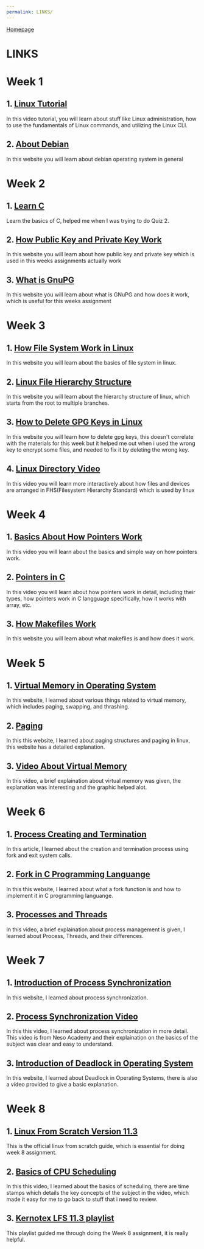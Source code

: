 ```yaml
---
permalink: LINKS/
---
```

 [Homepage](https://patrickalexander10.github.io/os231/)
 
 # LINKS

# Week 1
## 1. [Linux Tutorial](https://www.youtube.com/watch?v=v_1zB2WNN14)<br>
In this video tutorial, you will learn about stuff like Linux administration, how to use the fundamentals of Linux commands, and utilizing the Linux CLI.

## 2. [About Debian](https://www.debian.org/intro/about)<br>
In this website you will learn about debian operating system in general


# Week 2
## 1. [Learn C](https://www.w3schools.com/c/c_intro.php)<br>
Learn the basics of C, helped me when I was trying to do Quiz 2.

## 2. [How Public Key and Private Key Work](https://www.preveil.com/blog/public-and-private-key/)<br>
In this website you will learn about how public key and private key which is used in this weeks assignments actually work

## 3. [What is GnuPG](https://medium.com/kode-dan-kodean/belajar-memakai-gnu-privacy-guard-gnupg-gpg-3944e19dba91)<br>
In this website you will learn about what is GNuPG and how does it work, which is useful for this weeks assignment


# Week 3
## 1. [How File System Work in Linux](https://opensource.com/article/19/3/virtual-filesystems-linux)<br>
In this website you will learn about the basics of file system in linux.

## 2. [Linux File Hierarchy Structure](https://www.geeksforgeeks.org/linux-file-hierarchy-structure/)<br>
In this website you will learn about the hierarchy structure of linux, which starts from the root to multiple branches.

## 3. [How to Delete GPG Keys in Linux](https://linuxhint.com/delete-gpg-keys-linux/)<br>
In this website you will learn how to delete gpg keys, this doesn't correlate with the materials for this week but it helped me out when i used the wrong key to encrypt some files, and needed to fix it by deleting the wrong key.

## 4. [Linux Directory Video](https://www.youtube.com/watch?v=42iQKuQodW4)<br>
In this video you will learn more interactively about how files and devices are arranged in FHS(Filesystem Hierarchy Standard) which is used by linux

# Week 4
## 1. [Basics About How Pointers Work](https://www.youtube.com/watch?v=2ybLD6_2gKM)<br>
In this video you will learn about the basics and simple way on how pointers work.

## 2. [Pointers in C](https://www.youtube.com/watch?v=zuegQmMdy8M)<br>
In this video you will learn about how pointers work in detail, including their types, how pointers work in C langguage specifically, how it works with array, etc.

## 3. [How Makefiles Work](https://makefiletutorial.com/)<br>
In this website you will learn about what makefiles is and how does it work.

# Week 5
## 1. [Virtual Memory in Operating System](https://www.geeksforgeeks.org/virtual-memory-in-operating-system/)<br>
In this website, I learned about various things related to virtual memory, which includes paging, swapping, and thrashing.

## 2. [Paging](https://0xax.gitbooks.io/linux-insides/content/Theory/linux-theory-1.html)<br>
In this this website, I learned about paging structures and paging in linux, this website has a detailed explanation.

## 3. [Video About Virtual Memory](https://www.youtube.com/watch?v=5lFnKYCZT5o)<br>
In this video, a brief explaination about virtual memory was given, the explanation was interesting and the graphic helped alot.

# Week 6
## 1. [Process Creating and Termination](https://www.tutorialspoint.com/inter_process_communication/inter_process_communication_process_creation_termination.htm)<br>
In this article, I learned about the creation and termination process using fork and exit system calls.

## 2. [Fork in C Programming Languange](https://www.section.io/engineering-education/fork-in-c-programming-language/)<br>
In this this website, I learned about what a fork function is and how to implement it in C programming languange.

## 3. [Processes and Threads](https://www.youtube.com/watch?v=OrM7nZcxXZU)<br>
In this video, a brief explaination about process management is given, I learned about Process, Threads, and their differences.

# Week 7
## 1. [Introduction of Process Synchronization](https://www.geeksforgeeks.org/introduction-of-process-synchronization/)
In this website, I learned about process synchronization.

## 2. [Process Synchronization Video](https://www.youtube.com/watch?v=ph2awKa8r5Y&list=PLBlnK6fEyqRjDf_dmCEXgl6XjVKDDj0M2)
In this this video, I learned about process synchronization in more detail. This video is from Neso Academy and their explaination on the basics of the subject was clear and easy to understand.

## 3. [Introduction of Deadlock in Operating System](https://www.geeksforgeeks.org/introduction-of-deadlock-in-operating-system/)
In this website, I learned about Deadlock in Operating Systems, there is also a video provided to give a basic explanation.

# Week 8
## 1. [Linux From Scratch Version 11.3](https://www.linuxfromscratch.org/lfs/view/11.3/)
This is the official linux from scratch guide, which is essential for doing week 8 assignment.

## 2. [Basics of CPU Scheduling](https://www.youtube.com/watch?v=Jkmy2YLUbUY)
In this this video, I learned about the basics of scheduling, there are time stamps which details the key concepts of the subject in the video, which made it easy for me to go back to stuff that i need to review.

## 3. [Kernotex LFS 11.3 playlist](https://www.youtube.com/playlist?list=PLyc5xVO2uDsB4gJ2dPySvs2eK_roFwKeb)
This playlist guided me through doing the Week 8 assignment, it is really helpful.
